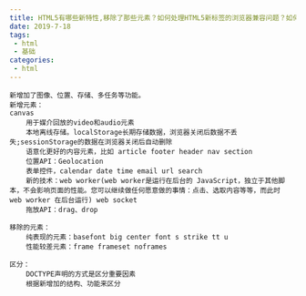 ```yaml
---
title: HTML5有哪些新特性,移除了那些元素？如何处理HTML5新标签的浏览器兼容问题？如何区分HTML和HTML5
date: 2019-7-18
tags:
 - html
 - 基础
categories:
 - html
---
```


    新增加了图像、位置、存储、多任务等功能。
    新增元素：
    canvas
        用于媒介回放的video和audio元素
        本地离线存储。localStorage长期存储数据，浏览器关闭后数据不丢失;sessionStorage的数据在浏览器关闭后自动删除
        语意化更好的内容元素，比如 article footer header nav section
        位置API：Geolocation
        表单控件，calendar date time email url search
        新的技术：web worker(web worker是运行在后台的 JavaScript，独立于其他脚本，不会影响页面的性能。您可以继续做任何愿意做的事情：点击、选取内容等等，而此时 web worker 在后台运行) web socket
        拖放API：drag、drop
        
    移除的元素：
        纯表现的元素：basefont big center font s strike tt u
        性能较差元素：frame frameset noframes
        
    区分：
        DOCTYPE声明的方式是区分重要因素
        根据新增加的结构、功能来区分